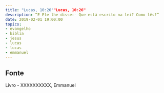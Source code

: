 ```yaml
---
title: "Lucas, 10:26""Lucas, 10:26"
description: “E Ele lhe disse:- Que está escrito na lei? Como lês?” 
date: 2019-02-01 19:00:00
topics: 
- evangelho
- biblia
- jesus
- lucas
- lucas
- emmanuel
---
```




## Fonte
Livro - XXXXXXXXXX, Emmanuel
